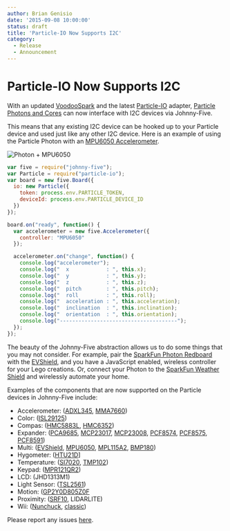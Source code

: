 ```yaml
---
author: Brian Genisio
date: '2015-09-08 10:00:00'
status: draft
title: 'Particle-IO Now Supports I2C'
category:
  - Release
  - Announcement
---
```



# Particle-IO Now Supports I2C

With an updated [VoodooSpark](https://github.com/voodootikigod/voodoospark/blob/master/firmware/voodoospark.cpp) and the latest [Particle-IO](https://github.com/rwaldron/particle-io) adapter, [Particle Photons and Cores](https://www.particle.io/) can now interface with I2C devices via Johnny-Five.

This means that any existing I2C device can be hooked up to your Particle device and used just like any other I2C device. Here is an example of using the Particle Photon with an [MPU6050 Accelerometer](http://johnny-five.io/examples/accelerometer-mpu6050/).

![Photon + MPU6050](http://i.imgur.com/9qTCuLr.png)

```javascript
var five = require("johnny-five");
var Particle = require("particle-io");
var board = new five.Board({
  io: new Particle({
    token: process.env.PARTICLE_TOKEN,
    deviceId: process.env.PARTICLE_DEVICE_ID
  }) 
});

board.on("ready", function() {
  var accelerometer = new five.Accelerometer({
    controller: "MPU6050"
  });

  accelerometer.on("change", function() {
    console.log("accelerometer");
    console.log("  x            : ", this.x);
    console.log("  y            : ", this.y);
    console.log("  z            : ", this.z);
    console.log("  pitch        : ", this.pitch);
    console.log("  roll         : ", this.roll);
    console.log("  acceleration : ", this.acceleration);
    console.log("  inclination  : ", this.inclination);
    console.log("  orientation  : ", this.orientation);
    console.log("--------------------------------------");
  });
});
```

The beauty of the Johnny-Five abstraction allows us to do some things that you may not consider.  For example, pair the [SparkFun Photon Redboard](https://www.sparkfun.com/products/13321) with the [EVShield](http://www.mindsensors.com/arduino/16-evshield-for-arduino-duemilanove-or-uno), and you have a JavaScript enabled, wireless controller for your Lego creations.  Or, connect your Photon to the [SparkFun Weather Shield](https://www.sparkfun.com/products/13630) and wirelessly automate your home.

Examples of the components that are now supported on the Particle devices in Johnny-Five include:
- Accelerometer: ([ADXL345](http://johnny-five.io/examples/accelerometer-adxl345/), [MMA7660](http://johnny-five.io/examples/grove-accelerometer-mma7660-edison/))
- Color: ([ISL29125](http://johnny-five.io/examples/color-ISL29125/))
- Compas: ([HMC5883L](http://johnny-five.io/examples/compass-hmc5883l/), [HMC6352](http://johnny-five.io/examples/compass-hmc6352/))
- Expander: ([PCA9685](http://johnny-five.io/examples/expander-PCA9685/), [MCP23017](http://johnny-five.io/examples/expander-MCP23017/), [MCP23008](http://johnny-five.io/examples/expander-MCP23008/), [PCF8574](http://johnny-five.io/examples/expander-PCF8574/), [PCF8575](http://johnny-five.io/examples/expander-PCF8575/), [PCF8591](http://johnny-five.io/examples/expander-PCF8591/))
- Multi: ([EVShield](http://johnny-five.io/examples/color-EVS_EV3/), [MPU6050](http://johnny-five.io/examples/imu-mpu6050/), [MPL115A2](http://johnny-five.io/examples/multi-mpl115a2/), [BMP180](http://johnny-five.io/examples/multi-bmp180/))
- Hygometer: ([HTU21D](http://johnny-five.io/examples/multi-htu21d/)]
- Temperature: ([SI7020](http://johnny-five.io/examples/temperature-SI7020/), [TMP102](http://johnny-five.io/examples/temperature-tmp102/))
- Keypad: ([MPR121QR2](http://johnny-five.io/examples/keypad-MPR121QR2/))
- LCD: (JHD1313M1)
- Light Sensor: ([TSL2561](http://johnny-five.io/examples/grove-light-sensor-edison/))
- Motion: ([GP2Y0D805Z0F](http://johnny-five.io/examples/motion-gp2y0d805z0f/)
- Proximity: ([SRF10](http://johnny-five.io/examples/proximity-srf10/), LIDARLITE)
- Wii: ([Nunchuck](http://johnny-five.io/examples/nunchuk/), [classic](http://johnny-five.io/examples/classic-controller/))



Please report any issues [here](https://github.com/rwaldron/particle-io/issues).
